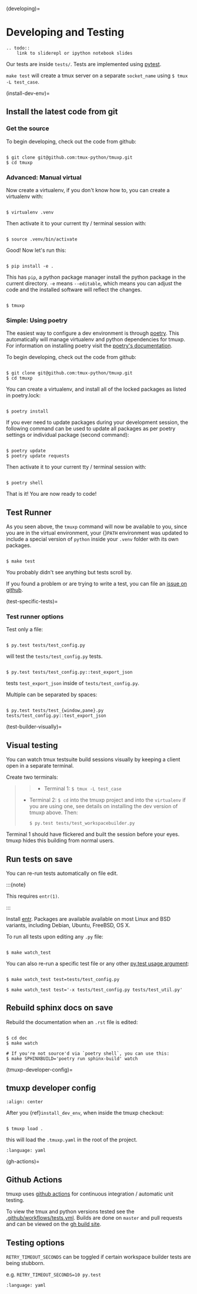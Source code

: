 (developing)=

# Developing and Testing

```{eval-rst}
.. todo:: 
    link to sliderepl or ipython notebook slides
```

Our tests are inside `tests/`. Tests are implemented using
[pytest][pytest].

`make test` will create a tmux server on a separate `socket_name`
using `$ tmux -L test_case`.

[pytest]: http://pytest.org/

(install-dev-env)=

## Install the latest code from git

### Get the source

To begin developing, check out the code from github:

```{code-block} bash

$ git clone git@github.com:tmux-python/tmuxp.git
$ cd tmuxp

```

### Advanced: Manual virtual

Now create a virtualenv, if you don't know how to, you can create a
virtualenv with:

```{code-block} bash

$ virtualenv .venv

```

Then activate it to your current tty / terminal session with:

```{code-block} bash

$ source .venv/bin/activate

```

Good! Now let's run this:

```{code-block} bash

$ pip install -e .

```

This has `pip`, a python package manager install the python package
in the current directory. `-e` means `--editable`, which means you can
adjust the code and the installed software will reflect the changes.

```{code-block} bash

$ tmuxp

```

### Simple: Using poetry

The easiest way to configure a dev environment is through [poetry][poetry]. This
automatically will manage virtualenv and python dependencies for tmuxp.
For information on installing poetry visit the [poetry's documentation][poetry's documentation].

To begin developing, check out the code from github:

```{code-block} bash

$ git clone git@github.com:tmux-python/tmuxp.git
$ cd tmuxp

```

You can create a virtualenv, and install all of the locked
packages as listed in poetry.lock:

```{code-block} bash

$ poetry install

```

If you ever need to update packages during your development session, the
following command can be used to update all packages as per poetry settings or
individual package (second command):

```{code-block} bash

$ poetry update
$ poetry update requests

```

Then activate it to your current tty / terminal session with:

```{code-block} bash

$ poetry shell

```

That is it! You are now ready to code!

[poetry]: https://python-poetry.org/

[poetry's documentation]: https://python-poetry.org/docs/

## Test Runner

As you seen above, the `tmuxp` command will now be available to you,
since you are in the virtual environment, your {}`PATH` environment was
updated to include a special version of `python` inside your `.venv`
folder with its own packages.

```{code-block} bash

$ make test

```

You probably didn't see anything but tests scroll by.

If you found a problem or are trying to write a test, you can file an
[issue on github][issue on github].

(test-specific-tests)=

### Test runner options

Test only a file:

```{code-block} bash

$ py.test tests/test_config.py

```

will test the `tests/test_config.py` tests.

```{code-block} bash

$ py.test tests/test_config.py::test_export_json

```

tests `test_export_json` inside of `tests/test_config.py`.

Multiple can be separated by spaces:

```{code-block} bash

$ py.test tests/test_{window,pane}.py tests/test_config.py::test_export_json

```

(test-builder-visually)=

## Visual testing

You can watch tmux testsuite build sessions visually by keeping a client
open in a separate terminal.

Create two terminals:

> > - Terminal 1: `$ tmux -L test_case`
> - Terminal 2: `$ cd` into the tmuxp project and into the
>   `virtualenv` if you are using one, see details on installing the dev
>   version of tmuxp above. Then:
>   
>   ```
>   $ py.test tests/test_workspacebuilder.py
>   ```

Terminal 1 should have flickered and built the session before your eyes.
tmuxp hides this building from normal users.

## Run tests on save

You can re-run tests automatically on file edit.

:::{note}

This requires `entr(1)`.

:::

Install [entr][entr].  Packages are available available on most Linux and BSD
variants, including Debian, Ubuntu, FreeBSD, OS X.

To run all tests upon editing any `.py` file:

```{code-block} bash

$ make watch_test

```

You can also re-run a specific test file or any other [py.test usage
argument][py.test usage argument]:

```{code-block} bash

$ make watch_test test=tests/test_config.py

$ make watch_test test='-x tests/test_config.py tests/test_util.py'

```

## Rebuild sphinx docs on save

Rebuild the documentation when an `.rst` file is edited:

```{code-block} bash

$ cd doc
$ make watch

# If you're not source'd via `poetry shell`, you can use this:
$ make SPHINXBUILD='poetry run sphinx-build' watch

```

(tmuxp-developer-config)=

## tmuxp developer config

```{image} _static/tmuxp-dev-screenshot.png
:align: center

```

After you {ref}`install_dev_env`, when inside the tmuxp checkout:

```{code-block} bash

$ tmuxp load .

```

this will load the `.tmuxp.yaml` in the root of the project.

```{literalinclude} ../.tmuxp.yaml
:language: yaml

```

(gh-actions)=

## Github Actions

tmuxp uses [github actions][github actions] for continuous integration / automatic unit
testing.

To view the tmux and python versions tested see the [.github/workflows/tests.yml][.github/workflows/tests.yml].
Builds are done on `master` and pull requests and can be viewed on
the [gh build site][gh build site].

## Testing options

`RETRY_TIMEOUT_SECONDS` can be toggled if certain workspace builder
tests are being stubborn.

e.g. `RETRY_TIMEOUT_SECONDS=10 py.test`

```{literalinclude} ../.github/workflows/tests.yml
:language: yaml

```

[py.test usage argument]: https://pytest.org/latest/usage.html

[entr]: http://entrproject.org/

[github actions]: https://github.com/features/actions

[gh build site]: https://github.com/tmux-python/tmuxp/actions?query=workflow%3Atests

[.github/workflows/tests.yml]: https://github.com/tmux-python/tmuxp/blob/master/.github/workflows/tests.yml

[issue on github]: https://github.com/tmux-python/tmuxp/issues


